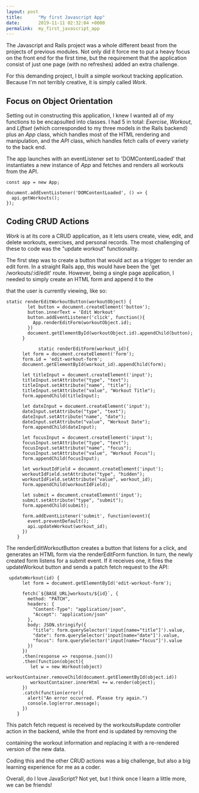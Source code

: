 ```yaml
---
layout: post
title:      "My first Javascript App"
date:       2019-11-11 02:32:04 +0000
permalink:  my_first_javascript_app
---
```



The Javascript and Rails project was a whole different beast from the projects of previous modules. Not only did it force me to put a heavy focus on the front end for the first time, but the requirement that the application consist of just one page (with no refreshes)  added an extra challenge.

For this demanding project, I built a simple workout tracking application. Because I'm not terribly creative, it is simply called *Work*.

## Focus on Object Orientation
Setting out in constructing this application, I knew I wanted all of my functions to be encapsulted into classes. I had 5 in total: *Exercise*, *Workout*, and *Liftset* (which corresponded to my three models in the Rails backend) plus an *App* class, which handles most of the HTML rendering and manipulation, and the *API* class, which handles fetch calls of every variety to the back end.

The app launches with an eventListener set to 'DOMContentLoaded' that instantiates a new instance of *App* and fetches and renders all workouts from the API.

```
const app = new App;

document.addEventListener('DOMContentLoaded', () => {
  api.getWorkouts();
});
```

## Coding CRUD Actions
*Work* is at its core a CRUD application, as it lets users create, view, edit, and delete workouts, exercises, and personal records. The most challenging of these to code was the "update workout" functionality. 

The first step was to create a button that would act as a trigger to render an edit form. In a straight Rails app, this would have been the 'get /workouts/:id/edit' route. However, being a single page application, I needed to simply create an HTML form and append it to the <div> that the user is currently viewing, like so:
```
static renderEditWorkoutButton(workoutObject) {
        let button = document.createElement('button');
        button.innerText = 'Edit Workout'
        button.addEventListener('click', function(){
          App.renderEditForm(workoutObject.id);
        })
        document.getElementById(workoutObject.id).appendChild(button);
      }
			
			static renderEditForm(workout_id){
      let form = document.createElement('form');
      form.id = 'edit-workout-form';
      document.getElementById(workout_id).appendChild(form);

      let titleInput = document.createElement('input');
      titleInput.setAttribute("type", "text");
      titleInput.setAttribute("name", "title");
      titleInput.setAttribute("value", "Workout Title");
      form.appendChild(titleInput);

      let dateInput = document.createElement('input');
      dateInput.setAttribute("type", "text");
      dateInput.setAttribute("name", "date");
      dateInput.setAttribute("value", "Workout Date");
      form.appendChild(dateInput);

      let focusInput = document.createElement('input');
      focusInput.setAttribute("type", "text");
      focusInput.setAttribute("name", "focus");
      focusInput.setAttribute("value", "Workout Focus");
      form.appendChild(focusInput);

      let workoutIdField = document.createElement('input');
      workoutIdField.setAttribute("type", "hidden");
      workoutIdField.setAttribute("value", workout_id);
      form.appendChild(workoutIdField);

      let submit = document.createElement('input');
      submit.setAttribute("type", "submit");
      form.appendChild(submit);

      form.addEventListener('submit', function(event){
        event.preventDefault();
        api.updateWorkout(workout_id);
      })
    }

```

The renderEditWorkoutButton creates a button that listens for a click, and generates an HTML form via the renderEditForm function. In turn,  the newly created form listens for a submit event. If it receives one, it fires the updateWorkout button and sends a patch fetch request to the API:

```
 updateWorkout(id) {
      let form = document.getElementById('edit-workout-form');
      
      fetch(`${BASE_URL}workouts/${id}`, {
        method: "PATCH",
        headers: {
          "Content-Type": "application/json",
          "Accept": "application/json"
        },
        body: JSON.stringify({
          "title": form.querySelector('input[name="title"]').value,
          "date": form.querySelector('input[name="date"]').value,
          "focus": form.querySelector('input[name="focus"]').value
        })
      })
      .then(response => response.json())
      .then(function(object){
         let w = new Workout(object)
         workoutContainer.removeChild(document.getElementById(object.id))
         workoutContainer.innerHtml += w.render(object);
      })
      .catch(function(error){
        alert("An error occurred. Please try again.")
        console.log(error.message);
      })
    }
```
This patch fetch request is received by the workouts#update controller action in the backend, while the front end is updated by removing the <div> containing the workout information and replacing it with a re-rendered version of the new data.

Coding this and the other CRUD actions was a big challenge, but also a big learning experience for me as a coder.

Overall, do I love JavaScript? Not yet, but I think once I learn a little more, we can be friends!
